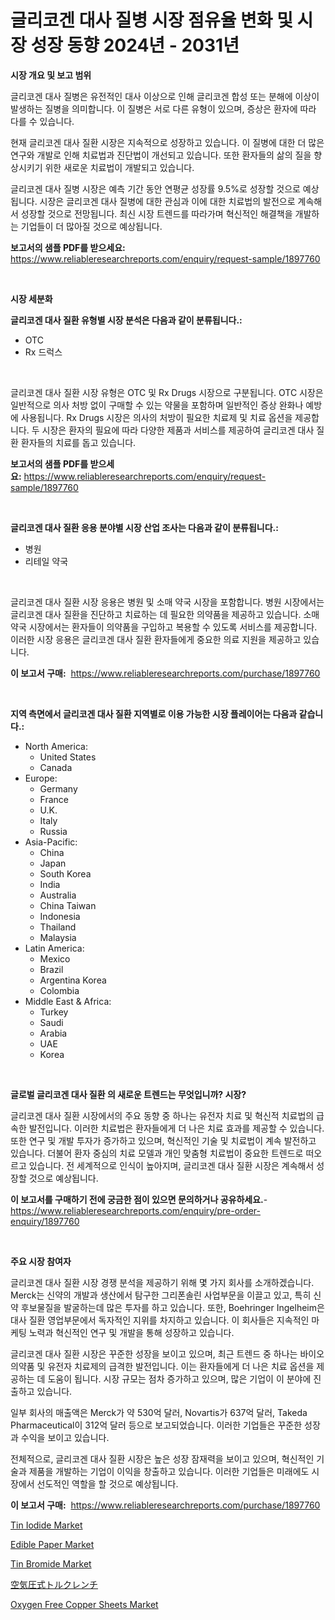 <p><h1>글리코겐 대사 질병 시장 점유율 변화 및 시장 성장 동향 2024년 - 2031년</h1></p><p><strong>시장 개요 및 보고 범위</strong></p>
<p><p>글리코겐 대사 질병은 유전적인 대사 이상으로 인해 글리코겐 합성 또는 분해에 이상이 발생하는 질병을 의미합니다. 이 질병은 서로 다른 유형이 있으며, 증상은 환자에 따라 다를 수 있습니다.</p><p>현재 글리코겐 대사 질환 시장은 지속적으로 성장하고 있습니다. 이 질병에 대한 더 많은 연구와 개발로 인해 치료법과 진단법이 개선되고 있습니다. 또한 환자들의 삶의 질을 향상시키기 위한 새로운 치료법이 개발되고 있습니다.</p><p>글리코겐 대사 질병 시장은 예측 기간 동안 연평균 성장률 9.5%로 성장할 것으로 예상됩니다. 시장은 글리코겐 대사 질병에 대한 관심과 이에 대한 치료법의 발전으로 계속해서 성장할 것으로 전망됩니다. 최신 시장 트렌드를 따라가며 혁신적인 해결책을 개발하는 기업들이 더 많아질 것으로 예상됩니다.</p></p>
<p><strong>보고서의 샘플 PDF를 받으세요:</strong> <a href="https://www.reliableresearchreports.com/enquiry/request-sample/1897760">https://www.reliableresearchreports.com/enquiry/request-sample/1897760</a></p>
<p>&nbsp;</p>
<p><strong>시장 세분화</strong></p>
<p><strong>글리코겐 대사 질환 유형별 시장 분석은 다음과 같이 분류됩니다.:</strong></p>
<p><ul><li>OTC</li><li>Rx 드럭스</li></ul></p>
<p>&nbsp;</p>
<p><p>글리코겐 대사 질환 시장 유형은 OTC 및 Rx Drugs 시장으로 구분됩니다. OTC 시장은 일반적으로 의사 처방 없이 구매할 수 있는 약물을 포함하며 일반적인 증상 완화나 예방에 사용됩니다. Rx Drugs 시장은 의사의 처방이 필요한 치료제 및 치료 옵션을 제공합니다. 두 시장은 환자의 필요에 따라 다양한 제품과 서비스를 제공하여 글리코겐 대사 질환 환자들의 치료를 돕고 있습니다.</p></p>
<p><strong>보고서의 샘플 PDF를 받으세요:</strong>&nbsp;<a href="https://www.reliableresearchreports.com/enquiry/request-sample/1897760">https://www.reliableresearchreports.com/enquiry/request-sample/1897760</a></p>
<p>&nbsp;</p>
<p><strong> 글리코겐 대사 질환 응용 분야별 시장 산업 조사는 다음과 같이 분류됩니다.:</strong></p>
<p><ul><li>병원</li><li>리테일 약국</li></ul></p>
<p>&nbsp;</p>
<p><p>글리코겐 대사 질환 시장 응용은 병원 및 소매 약국 시장을 포함합니다. 병원 시장에서는 글리코겐 대사 질환을 진단하고 치료하는 데 필요한 의약품을 제공하고 있습니다. 소매 약국 시장에서는 환자들이 의약품을 구입하고 복용할 수 있도록 서비스를 제공합니다. 이러한 시장 응용은 글리코겐 대사 질환 환자들에게 중요한 의료 지원을 제공하고 있습니다.</p></p>
<p><strong>이 보고서 구매:</strong>&nbsp; <a href="https://www.reliableresearchreports.com/purchase/1897760">https://www.reliableresearchreports.com/purchase/1897760</a></p>
<p>&nbsp;</p>
<p><strong>지역 측면에서 글리코겐 대사 질환 지역별로 이용 가능한 시장 플레이어는 다음과 같습니다.:</strong></p>
<p><ul>
    <li>
        North America:
        <ul>
            <li>United States</li>
            <li>Canada</li>
        </ul>
    </li>
    <li>
        Europe:
        <ul>
            <li>Germany</li>
            <li>France</li>
            <li>U.K.</li>
            <li>Italy</li>
            <li>Russia</li>
        </ul>
    </li>
    <li>
        Asia-Pacific:
        <ul>
            <li>China</li>
            <li>Japan</li>
            <li>South Korea</li>
            <li>India</li>
            <li>Australia</li>
            <li>China Taiwan</li>
            <li>Indonesia</li>
            <li>Thailand</li>
            <li>Malaysia</li>
        </ul>
    </li>
    <li>
        Latin America:
        <ul>
            <li>Mexico</li>
            <li>Brazil</li>
            <li>Argentina Korea</li>
            <li>Colombia</li>
        </ul>
    </li>
    <li>
        Middle East & Africa:
        <ul>
            <li>Turkey</li>
            <li>Saudi</li>
            <li>Arabia</li>
            <li>UAE</li>
            <li>Korea</li>
        </ul>
    </li>
    </ul></p>
<p>&nbsp;</p>
<p><strong>글로벌 글리코겐 대사 질환 의 새로운 트렌드는 무엇입니까? 시장?</strong></p>
<p><p>글리코겐 대사 질환 시장에서의 주요 동향 중 하나는 유전자 치료 및 혁신적 치료법의 급속한 발전입니다. 이러한 치료법은 환자들에게 더 나은 치료 효과를 제공할 수 있습니다. 또한 연구 및 개발 투자가 증가하고 있으며, 혁신적인 기술 및 치료법이 계속 발전하고 있습니다. 더불어 환자 중심의 치료 모델과 개인 맞춤형 치료법이 중요한 트렌드로 떠오르고 있습니다. 전 세계적으로 인식이 높아지며, 글리코겐 대사 질환 시장은 계속해서 성장할 것으로 예상됩니다.</p></p>
<p><strong>이 보고서를 구매하기 전에 궁금한 점이 있으면 문의하거나 공유하세요.</strong>- <a href="https://www.reliableresearchreports.com/enquiry/pre-order-enquiry/1897760">https://www.reliableresearchreports.com/enquiry/pre-order-enquiry/1897760</a></p>
<p>&nbsp;</p>
<p><strong>주요 시장 참여자</strong></p>
<p><p>글리코겐 대사 질환 시장 경쟁 분석을 제공하기 위해 몇 가지 회사를 소개하겠습니다. Merck는 신약의 개발과 생산에서 탐구한 그리폰솔린 사업부문을 이끌고 있고, 특히 신약 후보물질을 발굴하는데 많은 투자를 하고 있습니다. 또한, Boehringer Ingelheim은 대사 질환 영업부문에서 독자적인 지위를 차지하고 있습니다. 이 회사들은 지속적인 마케팅 노력과 혁신적인 연구 및 개발을 통해 성장하고 있습니다.</p><p>글리코겐 대사 질환 시장은 꾸준한 성장을 보이고 있으며, 최근 트렌드 중 하나는 바이오의약품 및 유전자 치료제의 급격한 발전입니다. 이는 환자들에게 더 나은 치료 옵션을 제공하는 데 도움이 됩니다. 시장 규모는 점차 증가하고 있으며, 많은 기업이 이 분야에 진출하고 있습니다.</p><p>일부 회사의 매출액은 Merck가 약 530억 달러, Novartis가 637억 달러, Takeda Pharmaceutical이 312억 달러 등으로 보고되었습니다. 이러한 기업들은 꾸준한 성장과 수익을 보이고 있습니다.</p><p>전체적으로, 글리코겐 대사 질환 시장은 높은 성장 잠재력을 보이고 있으며, 혁신적인 기술과 제품을 개발하는 기업이 이익을 창출하고 있습니다. 이러한 기업들은 미래에도 시장에서 선도적인 역할을 할 것으로 예상됩니다.</p></p>
<p><strong>이 보고서 구매:</strong>&nbsp;&nbsp;<a href="https://www.reliableresearchreports.com/purchase/1897760">https://www.reliableresearchreports.com/purchase/1897760</a></p>
<p><p><a href="https://github.com/joannagoyvaerts/Market-Research-Report-List-1/blob/main/tin-iodide-market.md">Tin Iodide Market</a></p><p><a href="https://artistic-helicopter-ca9.notion.site/Edible-Paper-Market-Share-Market-New-Trends-Analysis-Report-By-Type-By-Application-By-End-use-B-4aad08a3c86941dd835fe722b1605ed6">Edible Paper Market</a></p><p><a href="https://github.com/abdelrhmankishk22/Market-Research-Report-List-3/blob/main/tin-bromide-market.md">Tin Bromide Market</a></p><p><a href="https://github.com/lrlmopnhwd79300/Market-Research-Report-List-1/blob/main/1178013193553.md">空気圧式トルクレンチ</a></p><p><a href="https://issuu.com/reportprime-2/docs/oxygen-free-copper-sheets-market-size-2030.pptx">Oxygen Free Copper Sheets Market</a></p></p>
